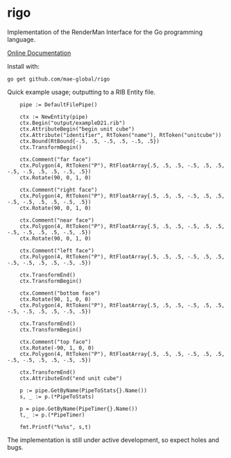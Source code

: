 # rigo
Implementation of the RenderMan Interface for the Go programming language. 

[Online Documentation](https://godoc.org/github.com/mae-global/rigo)

Install with:

    go get github.com/mae-global/rigo

Quick example usage; outputting to a RIB Entity file. 

		pipe := DefaultFilePipe()

		ctx := NewEntity(pipe)
		ctx.Begin("output/exampleD21.rib")
		ctx.AttributeBegin("begin unit cube")
		ctx.Attribute("identifier", RtToken("name"), RtToken("unitcube"))
		ctx.Bound(RtBound{-.5, .5, -.5, .5, -.5, .5})
		ctx.TransformBegin()

		ctx.Comment("far face")
		ctx.Polygon(4, RtToken("P"), RtFloatArray{.5, .5, .5, -.5, .5, .5, -.5, -.5, .5, .5, -.5, .5})
		ctx.Rotate(90, 0, 1, 0)

		ctx.Comment("right face")
		ctx.Polygon(4, RtToken("P"), RtFloatArray{.5, .5, .5, -.5, .5, .5, -.5, -.5, .5, .5, -.5, .5})
		ctx.Rotate(90, 0, 1, 0)

		ctx.Comment("near face")
		ctx.Polygon(4, RtToken("P"), RtFloatArray{.5, .5, .5, -.5, .5, .5, -.5, -.5, .5, .5, -.5, .5})
		ctx.Rotate(90, 0, 1, 0)

		ctx.Comment("left face")
		ctx.Polygon(4, RtToken("P"), RtFloatArray{.5, .5, .5, -.5, .5, .5, -.5, -.5, .5, .5, -.5, .5})

		ctx.TransformEnd()
		ctx.TransformBegin()

		ctx.Comment("bottom face")
		ctx.Rotate(90, 1, 0, 0)
		ctx.Polygon(4, RtToken("P"), RtFloatArray{.5, .5, .5, -.5, .5, .5, -.5, -.5, .5, .5, -.5, .5})

		ctx.TransformEnd()
		ctx.TransformBegin()

		ctx.Comment("top face")
		ctx.Rotate(-90, 1, 0, 0)
		ctx.Polygon(4, RtToken("P"), RtFloatArray{.5, .5, .5, -.5, .5, .5, -.5, -.5, .5, .5, -.5, .5})

		ctx.TransformEnd()
		ctx.AttributeEnd("end unit cube")
	
		p := pipe.GetByName(PipeToStats{}.Name())
		s, _ := p.(*PipeToStats)
	
		p = pipe.GetByName(PipeTimer{}.Name())
		t,_ := p.(*PipeTimer)
	
		fmt.Printf("%s%s", s,t)
	
The implementation is still under active development, so expect holes and bugs. 
